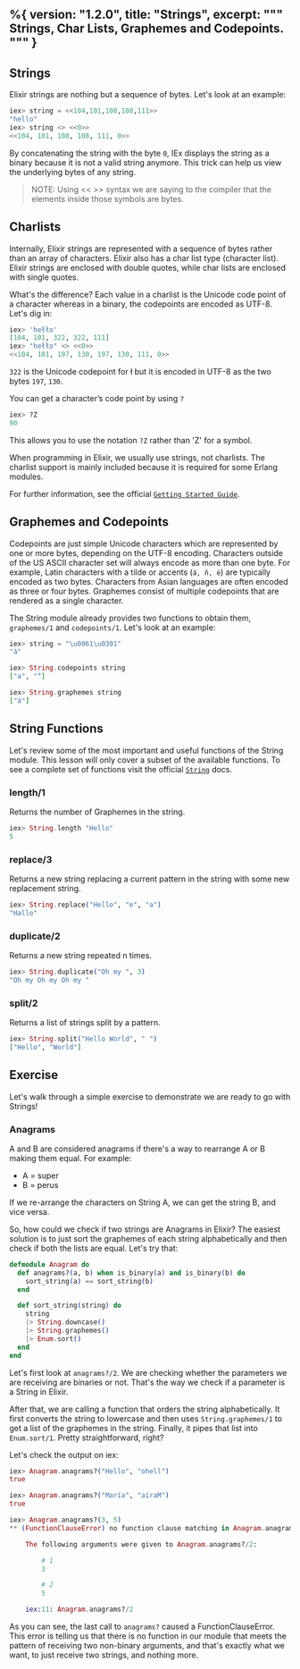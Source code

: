 %{
  version: "1.2.0",
  title: "Strings",
  excerpt: """
  Strings, Char Lists, Graphemes and Codepoints.
  """
}
---

## Strings

Elixir strings are nothing but a sequence of bytes.
Let's look at an example:

```elixir
iex> string = <<104,101,108,108,111>>
"hello"
iex> string <> <<0>>
<<104, 101, 108, 108, 111, 0>>
```

By concatenating the string with the byte `0`, IEx displays the string as a binary because it is not a valid string anymore.
This trick can help us view the underlying bytes of any string.

>NOTE: Using << >> syntax we are saying to the compiler that the elements inside those symbols are bytes.

## Charlists

Internally, Elixir strings are represented with a sequence of bytes rather than an array of characters.
Elixir also has a char list type (character list).
Elixir strings are enclosed with double quotes, while char lists are enclosed with single quotes.

What's the difference? Each value in a charlist is the Unicode code point of a character whereas in a binary, the codepoints are encoded as UTF-8.
Let's dig in:

```elixir
iex> 'hełło'
[104, 101, 322, 322, 111]
iex> "hełło" <> <<0>>
<<104, 101, 197, 130, 197, 130, 111, 0>>
```

`322` is the Unicode codepoint for ł but it is encoded in UTF-8 as the two bytes `197`, `130`.

You can get a character’s code point by using `?`

```elixir
iex> ?Z
90
```

This allows you to use the notation `?Z` rather than 'Z' for a symbol.

When programming in Elixir, we usually use strings, not charlists.
The charlist support is mainly included because it is required for some Erlang modules.

For further information, see the official [`Getting Started Guide`](http://elixir-lang.org/getting-started/binaries-strings-and-char-lists.html).

## Graphemes and Codepoints

Codepoints are just simple Unicode characters which are represented by one or more bytes, depending on the UTF-8 encoding.
Characters outside of the US ASCII character set will always encode as more than one byte.
For example, Latin characters with a tilde or accents (`á, ñ, è`) are typically encoded as two bytes.
Characters from Asian languages are often encoded as three or four bytes.
Graphemes consist of multiple codepoints that are rendered as a single character.

The String module already provides two functions to obtain them, `graphemes/1` and `codepoints/1`.
Let's look at an example:

```elixir
iex> string = "\u0061\u0301"
"á"

iex> String.codepoints string
["a", "́"]

iex> String.graphemes string
["á"]
```

## String Functions

Let's review some of the most important and useful functions of the String module.
This lesson will only cover a subset of the available functions.
To see a complete set of functions visit the official [`String`](https://hexdocs.pm/elixir/String.html) docs.

### length/1

Returns the number of Graphemes in the string.

```elixir
iex> String.length "Hello"
5
```

### replace/3

Returns a new string replacing a current pattern in the string with some new replacement string.

```elixir
iex> String.replace("Hello", "e", "a")
"Hallo"
```

### duplicate/2

Returns a new string repeated n times.

```elixir
iex> String.duplicate("Oh my ", 3)
"Oh my Oh my Oh my "
```

### split/2

Returns a list of strings split by a pattern.

```elixir
iex> String.split("Hello World", " ")
["Hello", "World"]
```

## Exercise

Let's walk through a simple exercise to demonstrate we are ready to go with Strings!

### Anagrams

A and B are considered anagrams if there's a way to rearrange A or B making them equal.
For example:

+ A = super
+ B = perus

If we re-arrange the characters on String A, we can get the string B, and vice versa.

So, how could we check if two strings are Anagrams in Elixir?  The easiest solution is to just sort the graphemes of each string alphabetically and then check if both the lists are equal.
Let's try that:

```elixir
defmodule Anagram do
  def anagrams?(a, b) when is_binary(a) and is_binary(b) do
    sort_string(a) == sort_string(b)
  end

  def sort_string(string) do
    string
    |> String.downcase()
    |> String.graphemes()
    |> Enum.sort()
  end
end
```

Let's first look at `anagrams?/2`.
We are checking whether the parameters we are receiving are binaries or not.
That's the way we check if a parameter is a String in Elixir.

After that, we are calling a function that orders the string alphabetically.
It first converts the string to lowercase and then uses `String.graphemes/1` to get a list of the graphemes in the string.
Finally, it pipes that list into `Enum.sort/1`.
Pretty straightforward, right?

Let's check the output on iex:

```elixir
iex> Anagram.anagrams?("Hello", "ohell")
true

iex> Anagram.anagrams?("María", "aíraM")
true

iex> Anagram.anagrams?(3, 5)
** (FunctionClauseError) no function clause matching in Anagram.anagrams?/2

    The following arguments were given to Anagram.anagrams?/2:

        # 1
        3

        # 2
        5

    iex:11: Anagram.anagrams?/2
```

As you can see, the last call to `anagrams?` caused a FunctionClauseError.
This error is telling us that there is no function in our module that meets the pattern of receiving two non-binary arguments, and that's exactly what we want, to just receive two strings, and nothing more.
